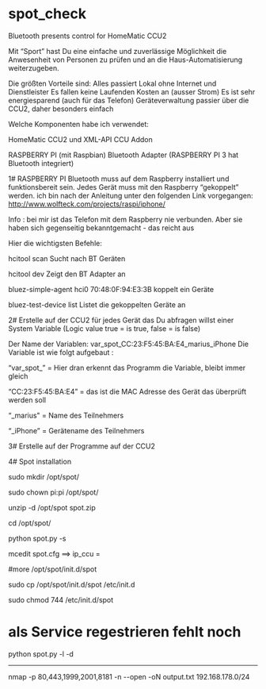 # spot_check
Bluetooth presents control for HomeMatic CCU2


Mit “Sport” hast Du eine einfache und zuverlässige Möglichkeit die Anwesenheit von Personen zu prüfen und an die Haus-Automatisierung weiterzugeben.

Die größten Vorteile sind:
	Alles passiert Lokal ohne Internet und Dienstleister
	Es fallen keine Laufenden Kosten an (ausser Strom)
	Es ist sehr energiesparend (auch für das Telefon)
	Geräteverwaltung passier über die CCU2, daher besonders einfach


Welche Komponenten habe ich verwendet:

HomeMatic CCU2 und XML-API CCU Addon

RASPBERRY PI (mit Raspbian)
Bluetooth Adapter (RASPBERRY PI 3 hat Bluetooth integriert)



1# RASPBERRY PI
Bluetooth muss auf dem Raspberry installiert und funktionsbereit sein.
Jedes Gerät muss mit den Raspberry “gekoppelt” werden. ich bin nach der Anleitung unter den folgenden Link vorgegangen:
http://www.wolfteck.com/projects/raspi/iphone/

Info : bei mir ist das Telefon mit dem Raspberry nie verbunden. Aber sie haben sich gegenseitig bekanntgemacht - das reicht aus

Hier die wichtigsten Befehle:

hcitool scan						            Sucht nach BT Geräten

hcitool dev						                Zeigt den BT Adapter an

bluez-simple-agent hci0 70:48:0F:94:E3:3B		koppelt ein Geräte

bluez-test-device list					        Listet die gekoppelten Geräte an


2# Erstelle auf der CCU2 für jedes Gerät das Du abfragen willst einer System Variable (Logic value true = is true, false = is false)

Der Name der Variablen: var_spot_CC:23:F5:45:BA:E4_marius_iPhone
Die Variable ist wie folgt aufgebaut :


“var_spot_”		= Hier dran erkennt das Programm die Variable, bleibt immer gleich

“CC:23:F5:45:BA:E4”	= das ist die MAC Adresse des Gerät das überprüft werden soll

“_marius"		= Name des Teilnehmers

“_iPhone”		= Gerätename des Teilnehmers


3# Erstelle auf der Programme auf der CCU2



4# Spot installation

sudo mkdir /opt/spot/

sudo chown pi:pi /opt/spot/

unzip -d /opt/spot spot.zip

cd /opt/spot/

python spot.py -s

mcedit spot.cfg         ==> ip_ccu = <ip adresse der ccu2 eintragen>

#more /opt/spot/init.d/spot

sudo cp /opt/spot/init.d/spot /etc/init.d

sudo chmod 744 /etc/init.d/spot

# als Service regestrieren fehlt noch


python spot.py -l -d



---

nmap -p 80,443,1999,2001,8181 -n --open -oN output.txt  192.168.178.0/24


